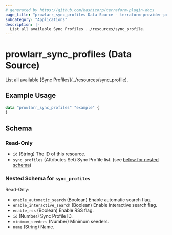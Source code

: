```yaml
---
# generated by https://github.com/hashicorp/terraform-plugin-docs
page_title: "prowlarr_sync_profiles Data Source - terraform-provider-prowlarr"
subcategory: "Applications"
description: |-
  List all available Sync Profiles ../resources/sync_profile.
---
```


# prowlarr_sync_profiles (Data Source)

<!-- subcategory:Applications -->List all available [Sync Profiles](../resources/sync_profile).

## Example Usage

```terraform
data "prowlarr_sync_profiles" "example" {
}
```

<!-- schema generated by tfplugindocs -->
## Schema

### Read-Only

- `id` (String) The ID of this resource.
- `sync_profiles` (Attributes Set) Sync Profile list. (see [below for nested schema](#nestedatt--sync_profiles))

<a id="nestedatt--sync_profiles"></a>
### Nested Schema for `sync_profiles`

Read-Only:

- `enable_automatic_search` (Boolean) Enable automatic search flag.
- `enable_interactive_search` (Boolean) Enable interactive search flag.
- `enable_rss` (Boolean) Enable RSS flag.
- `id` (Number) Sync Profile ID.
- `minimum_seeders` (Number) Minimum seeders.
- `name` (String) Name.



